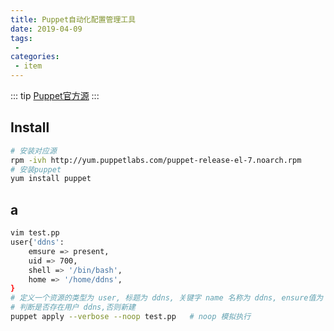 ```yaml
---
title: Puppet自动化配置管理工具
date: 2019-04-09
tags:
 - 
categories:
 - item
---
```


::: tip
[Puppet官方源](http://yum.puppetlabs.com/)
:::
## Install
```bash
# 安装对应源
rpm -ivh http://yum.puppetlabs.com/puppet-release-el-7.noarch.rpm
# 安装puppet
yum install puppet
```
## a
```bash
vim test.pp
user{'ddns':
	emsure => present,
	uid => 700,
	shell => '/bin/bash',
	home => '/home/ddns',
}
# 定义一个资源的类型为 user, 标题为 ddns, 关键字 name 名称为 ddns, ensure值为 present
# 判断是否存在用户 ddns,否则新建
puppet apply --verbose --noop test.pp	# noop 模拟执行

```
